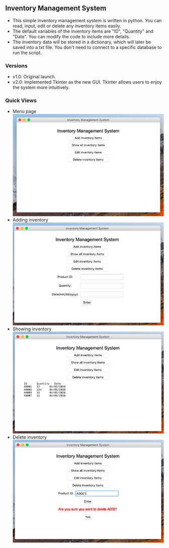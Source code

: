 ## Inventory Management System
* This simple inventory management system is written in python. You can read, input, edit or delete any inventory items easily.
* The default variables of the inventory items are "ID", "Quantity" and "Date". You can modify the code to include more details.
* The inventory data will be stored in a dictionary, which will later be saved into a txt file. You don't need to connect to a specific database to run the script.

### Versions
* v1.0: Original launch.
* v2.0: Implemented Tkinter as the new GUI. Tkinter allows users to enjoy the system more intuitively.

### Quick Views
* Menu page
![image](https://github.com/JengRuWu/Inventory-management-system/blob/master/Screenshots/Menu.png)
* Adding inventory
![image](https://github.com/JengRuWu/Inventory-management-system/blob/master/Screenshots/Add_or_edit.png)
* Showing inventory
![image](https://github.com/JengRuWu/Inventory-management-system/blob/master/Screenshots/Show.png)
* Delete inventory
![image](https://github.com/JengRuWu/Inventory-management-system/blob/master/Screenshots/Delete.png)
